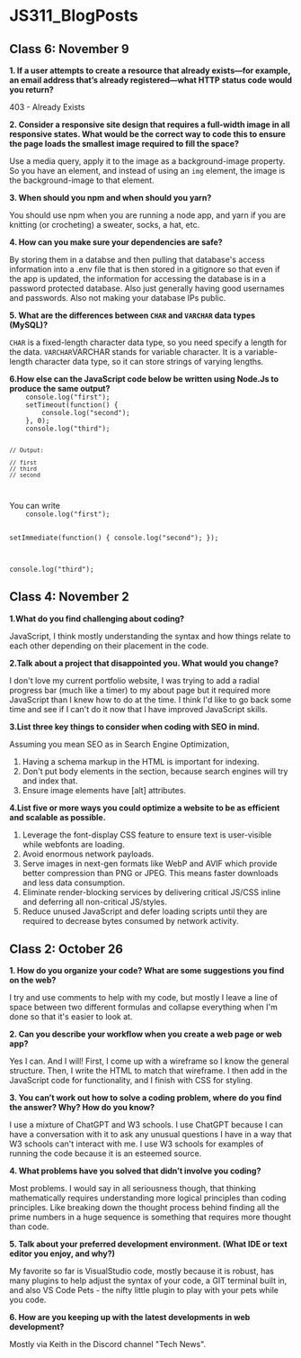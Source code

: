 # JS311_BlogPosts
<h2>Class 6: November 9</h2>
<b>1. If a user attempts to create a resource that already exists—for example, an email address that’s already registered—what HTTP status code would you return?</b>
<p>403 - Already Exists</p>
<b>2. Consider a responsive site design that requires a full-width image in all responsive states. What would be the correct way to code this to ensure the page loads the smallest image required to fill the space?</b>
<p> Use a media query, apply it to the image as a background-image property. So you have an element, and instead of using an <code>img</code> element, the image is the background-image to that element.</p>
<b>3. When should you npm and when should you yarn?</b>
<p>You should use npm when you are running a node app, and yarn if you are knitting (or crocheting) a sweater, socks, a hat, etc.</p>
<b>4. How can you make sure your dependencies are safe?</b>
<p>By storing them in a databse and then pulling that database's access information into a .env file that is then stored in a gitignore so that even if the app is updated, the information for accessing the database is in a password protected database. Also just generally having good usernames and passwords. Also not making your database IPs public.</p>
<b>5. What are the differences between <code>CHAR</code> and <code>VARCHAR</code> data types (MySQL)?</b>
<p><code>CHAR</code> is a fixed-length character data type, so you need specify a length for the data. <code>VARCHAR</code>VARCHAR stands for variable character. It is a variable-length character data type, so it can store strings of varying lengths.</p>
<b>6.How else can the JavaScript code below be written using Node.Js to produce the same output?</b>
<code>  
    console.log("first");
    setTimeout(function() {
        console.log("second");
    }, 0);
    console.log("third");

    // Output:

    // first
    // third
    // second
</code>
<p>You can write 
<code>
    console.log("first");

setImmediate(function() {
    console.log("second");
});

console.log("third");
</code></p>

<h2>Class 4: November 2</h2>
<b>1.What do you find challenging about coding?</b>
<p>JavaScript, I think mostly understanding the syntax and how things relate to each other depending on their placement in the code. </p>
<b>2.Talk about a project that disappointed you. What would you change?</b>
<p>I don't love my current portfolio website, I was trying to add a radial progress bar (much like a timer) to my about page but it required more JavaScript than I knew how to do at the time. I think I'd like to go back some time and see if I can't do it now that I have improved JavaScript skills.</p>
<b>3.List three key things to consider when coding with SEO in mind.</b>
<p>Assuming you mean SEO as in Search Engine Optimization,
    <ol>
        <li>Having a schema markup in the HTML is important for indexing.</li>
        <li>Don't put body elements in the <code><head></code> section, because search engines will try and index that.</li>
        <li>Ensure image elements have [alt] attributes.</li>
    </ol>
    </p>
<b>4.List five or more ways you could optimize a website to be as efficient and scalable as possible.</b>
<ol>
    <li>Leverage the font-display CSS feature to ensure text is user-visible while webfonts are loading. </li>
    <li>Avoid enormous network payloads.</li>
    <li>Serve images in next-gen formats like WebP and AVIF which provide better compression than PNG or JPEG. This means faster downloads and less data consumption. </li>
    <li>Eliminate render-blocking services by delivering critical JS/CSS inline and deferring all non-critical JS/styles. </li>
    <li>Reduce unused JavaScript and defer loading scripts until they are required to decrease bytes consumed by network activity.</li>
</ol>

<h2>Class 2: October 26</h2>
<b>1. How do you organize your code? What are some suggestions you find on the web?</b>
<p>I try and use comments to help with my code, but mostly I leave a line of space between two different formulas and collapse everything when I'm done so that it's easier to look at.</p>
<b>2. Can you describe your workflow when you create a web page or web app?</b>
<p>Yes I can. And I will! First, I come up with a wireframe so I know the general structure. Then, I write the HTML to match that wireframe. I then add in the JavaScript code for functionality, and I finish with CSS for styling.</p>
<b>3. You can’t work out how to solve a coding problem, where do you find the answer? Why? How do you know?</b>
<p>I use a mixture of ChatGPT and W3 schools. I use ChatGPT because I can have a conversation with it to ask any unusual questions I have in a way that W3 schools can't interact with me. I use W3 schools for examples of running the code because it is an esteemed source.</p>
<b>4. What problems have you solved that didn’t involve you coding?</b>
<p>Most problems. I would say in all seriousness though, that thinking mathematically requires understanding more logical principles than coding principles. Like breaking down the thought process behind finding all the prime numbers in a huge sequence is something that requires more thought than code.</p>
<b>5. Talk about your preferred development environment. (What IDE or text editor you enjoy, and why?)</b>
<p>My favorite so far is VisualStudio code, mostly because it is robust, has many plugins to help adjust the syntax of your code, a GIT terminal built in, and also VS Code Pets - the nifty little plugin to play with your pets while you code.</p>
<b>6. How are you keeping up with the latest developments in web development?</b>
<p>Mostly via Keith in the Discord channel "Tech News".</p>
